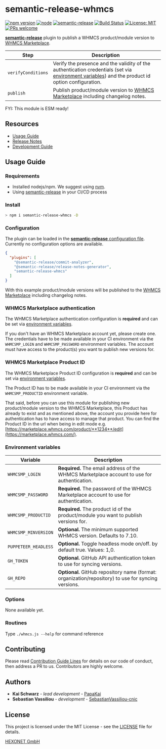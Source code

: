 # semantic-release-whmcs

[![npm version](https://img.shields.io/npm/v/semantic-release-whmcs.svg?style=flat)](https://www.npmjs.com/package/semantic-release-whmcs)
[![node](https://img.shields.io/node/v/semantic-release-whmcs.svg)](https://www.npmjs.com/package/semantic-release-whmcs)
[![semantic-release](https://img.shields.io/badge/%20%20%F0%9F%93%A6%F0%9F%9A%80-semantic--release-e10079.svg)](https://github.com/semantic-release/semantic-release)
[![Build Status](https://github.com/centralnicgroup-opensource/rtldev-middleware-semantic-release-whmcs/workflows/Release/badge.svg?branch=master)](https://github.com/centralnicgroup-opensource/rtldev-middleware-semantic-release-whmcs/workflows/Release/badge.svg?branch=master)
[![License: MIT](https://img.shields.io/badge/License-MIT-blue.svg)](https://opensource.org/licenses/MIT)
[![PRs welcome](https://img.shields.io/badge/PRs-welcome-brightgreen.svg)](https://github.com/hexonet/node-sdk/blob/master/CONTRIBUTING.md)

[**semantic-release**](https://github.com/semantic-release/semantic-release) plugin to publish a WHMCS product/module version to [WHMCS Marketplace](https://marketplace.whmcs.com).

| Step | Description |
| ---- | ----------- |
| `verifyConditions` | Verify the presence and the validity of the authentication credentials (set via [environment variables](#environment-variables)) and the product id option configuration. |
| `publish` | Publish product/module version to [WHMCS Marketplace](https://marketplace.whmcs.com) including changelog notes. |

FYI: This module is ESM ready!

## Resources

* [Usage Guide](#usage-guide)
* [Release Notes](https://github.com/centralnicgroup-opensource/rtldev-middleware-semantic-release-whmcs/releases)
* [Development Guide](https://github.com/centralnicgroup-opensource/rtldev-middleware-semantic-release-whmcs/wiki/Development-Guide)

## Usage Guide

### Requirements

* Installed nodejs/npm. We suggest using [nvm](https://github.com/creationix/nvm).
* Using [semantic-release](https://github.com/semantic-release/semantic-release) in your CI/CD process

### Install

```bash
> npm i semantic-release-whmcs -D
```

### Configuration

The plugin can be loaded in the [**semantic-release** configuration file](https://github.com/semantic-release/semantic-release/blob/master/docs/usage/configuration.md#configuration). Currently no configuration options are available.

```json
{
  "plugins": [
    "@semantic-release/commit-analyzer",
    "@semantic-release/release-notes-generator",
    "semantic-release-whmcs"
  ]
}
```

With this example product/module versions will be published to the [WHMCS Marketplace](https://marketplace.whmcs.com) including changelog notes.

### WHMCS Marketplace authentication

The WHMCS Marketplace authentication configuration is **required** and can be set via [environment variables](#environment-variables).

If you don't have an WHMCS Marketplace account yet, please create one. The credentials have to be made available in your CI environment via the `WHMCSMP_LOGIN` and  `WHMCSMP_PASSWORD` environment variables. The account must have access to the product(s) you want to publish new versions for.

### WHMCS Marketplace Product ID

The WHMCS Marketplace Product ID configuration is **required**  and can be set via [environment variables](#environment-variables).

The Product ID has to be made available in your CI environment via the `WHMCSMP_PRODUCTID` environment variable.

That said, before you can use this module for publishing new product/module version to the WHMCS Marketplace, this Product has already to exist and as mentioned above, the account you provide here for authentication has to have access to manage that product. You can find the Product ID in the url when being in edit mode e.g. [https://marketplace.whmcs.com/product/**1234**/edit](https://marketplace.whmcs.com/).

### Environment variables

| Variable                       | Description                                               |
| ------------------------------ | --------------------------------------------------------- |
| `WHMCSMP_LOGIN` | **Required.** The email address of the WHMCS Marketplace account to use for authentication. |
| `WHMCSMP_PASSWORD` | **Required.** The password of the WHMCS Marketplace account to use for authentication. |
| `WHMCSMP_PRODUCTID` | **Required.** The product id of the product/module you want to publish versions for. |
| `WHMCSMP_MINVERSION` | **Optional.** The minimum supported WHMCS version. Defaults to 7.10. |
| `PUPPETEER_HEADLESS` | **Optional.** Toggle headless mode on/off. by default true. Values: 1,0. |
| `GH_TOKEN` | **Optional.** GitHub API authentication token to use for syncing versions. |
| `GH_REPO` | **Optional.** GitHub repository name (format: organization/repository) to use for syncing versions. |

### Options

None available yet.

### Routines

Type `./whmcs.js --help` for command reference

## Contributing

Please read [Contribution Guide Lines](https://github.com/centralnicgroup-opensource/rtldev-middleware-semantic-release-whmcs/blob/master/CONTRIBUTING.md) for details on our code of conduct, then address a PR to us.
Contributors are highly welcome.

## Authors

* **Kai Schwarz** - *lead development* - [PapaKai](https://github.com/KaiSchwarz-cnic)
* **Sebastian Vassiliou** - *development* - [SebastianVassiliou-cnic](https://github.com/SebastianVassiliou-cnic)

## License

This project is licensed under the MIT License - see the [LICENSE](https://github.com/centralnicgroup-opensource/rtldev-middleware-semantic-release-whmcs/blob/master/LICENSE) file for details.

[HEXONET GmbH](https://hexonet.net)
